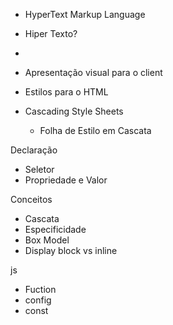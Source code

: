  
- HyperText Markup Language

- Hiper Texto?
- 
- Apresentação visual para o client
- Estilos para o HTML
- Cascading Style Sheets
  - Folha de Estilo em Cascata

 Declaração
- Seletor
- Propriedade e Valor

 Conceitos
- Cascata
- Especificidade
- Box Model
 - Display block vs inline


 js
- Fuction
- config
- const

